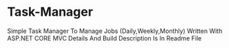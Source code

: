# Task-Manager
Simple Task Manager To Manage Jobs (Daily,Weekly,Monthly) Written With ASP.NET CORE MVC Details And Build Description Is In Readme File
